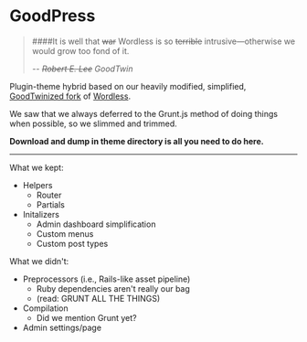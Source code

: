 # GoodPress

>####It is well that ~~war~~ Wordless is so ~~terrible~~ intrusive&mdash;otherwise we would grow too fond of it.
>
>-- _~~Robert E. Lee~~_ _GoodTwin_

Plugin-theme hybrid based on our heavily modified, simplified, [GoodTwinized fork](https://github.com/goodtwin/wordless) of [Wordless](https://github.com/welaika/wordless).

We saw that we always deferred to the Grunt.js method of doing things when possible, so we slimmed and trimmed.


**Download and dump in theme directory is all you need to do here.**

---


What we kept:
* Helpers
	* Router
	* Partials
* Initalizers
	* Admin dashboard simplification
	* Custom menus
	* Custom post types

What we didn't:
* Preprocessors (i.e., Rails-like asset pipeline)
	* Ruby dependencies aren't really our bag
	* (read: GRUNT ALL THE THINGS)
* Compilation
	* Did we mention Grunt yet?
* Admin settings/page
